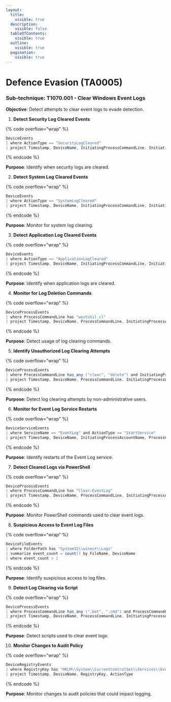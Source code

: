 ```yaml
---
layout:
  title:
    visible: true
  description:
    visible: false
  tableOfContents:
    visible: true
  outline:
    visible: true
  pagination:
    visible: true
---
```


# Defence Evasion (TA0005)

### **Sub-technique: T1070.001 - Clear Windows Event Logs**

**Objective**: Detect attempts to clear event logs to evade detection.&#x20;

1. **Detect Security Log Cleared Events**

{% code overflow="wrap" %}
```cs
DeviceEvents
| where ActionType == "SecurityLogCleared"
| project Timestamp, DeviceName, InitiatingProcessCommandLine, InitiatingProcessAccountName, InitiatingProcessCreationTime, InitiatingProcessFileName, InitiatingProcessParentFileName
```
{% endcode %}

**Purpose**: Identify when security logs are cleared.

2. **Detect System Log Cleared Events**

{% code overflow="wrap" %}
```cs
DeviceEvents
| where ActionType == "SystemLogCleared"
| project Timestamp, DeviceName, InitiatingProcessCommandLine, InitiatingProcessAccountName, InitiatingProcessCreationTime, InitiatingProcessFileName, InitiatingProcessParentFileName
```
{% endcode %}

**Purpose**: Monitor for system log clearing.

3. **Detect Application Log Cleared Events**

{% code overflow="wrap" %}
```cs
DeviceEvents
| where ActionType == "ApplicationLogCleared"
| project Timestamp, DeviceName, InitiatingProcessCommandLine, InitiatingProcessAccountName, InitiatingProcessCreationTime, InitiatingProcessFileName, InitiatingProcessParentFileName
```
{% endcode %}

**Purpose**: Identify when application logs are cleared.

4. **Monitor for Log Deletion Commands**

{% code overflow="wrap" %}
```cs
DeviceProcessEvents
| where ProcessCommandLine has "wevtutil cl"
| project Timestamp, DeviceName, ProcessCommandLine, InitiatingProcessAccountName, InitiatingProcessCommandLine, InitiatingProcessFileName, InitiatingProcessParentFileName
```
{% endcode %}

**Purpose**: Detect usage of log clearing commands.

5. **Identify Unauthorized Log Clearing Attempts**

{% code overflow="wrap" %}
```cs
DeviceProcessEvents
| where ProcessCommandLine has_any ("clear", "delete") and InitiatingProcessAccountName != "Administrator"
| project Timestamp, DeviceName, ProcessCommandLine, InitiatingProcessAccountName, InitiatingProcessCommandLine, InitiatingProcessFileName, InitiatingProcessParentFileName
```
{% endcode %}

**Purpose**: Detect log clearing attempts by non-administrative users.

6. **Monitor for Event Log Service Restarts**

{% code overflow="wrap" %}
```cs
DeviceServiceEvents 
| where ServiceName == "EventLog" and ActionType == "StartService" 
| project Timestamp, DeviceName, InitiatingProcessAccountName, ProcessCommandLine, InitiatingProcessAccountName, InitiatingProcessCommandLine, InitiatingProcessFileName, InitiatingProcessParentFileName
```
{% endcode %}

**Purpose**: Identify restarts of the Event Log service.

7. **Detect Cleared Logs via PowerShell**

{% code overflow="wrap" %}
```cs
DeviceProcessEvents
| where ProcessCommandLine has "Clear-EventLog"
| project Timestamp, DeviceName, ProcessCommandLine, InitiatingProcessAccountName, InitiatingProcessFileName, InitiatingProcessParentFileName, InitiatingProcessFolderPath
```
{% endcode %}

**Purpose**: Monitor PowerShell commands used to clear event logs.

8. **Suspicious Access to Event Log Files**

{% code overflow="wrap" %}
```cs
DeviceFileEvents
| where FolderPath has "System32\\winevt\\Logs"
| summarize event_count = count() by FileName, DeviceName
| where event_count > 1
```
{% endcode %}

**Purpose**: Identify suspicious access to log files.

9. **Detect Log Clearing via Script**

{% code overflow="wrap" %}
```cs
DeviceProcessEvents
| where ProcessCommandLine has_any (".bat", ".cmd") and ProcessCommandLine has "wevtutil"
| project Timestamp, DeviceName, ProcessCommandLine, InitiatingProcessAccountName, InitiatingProcessCommandLine, InitiatingProcessFileName, InitiatingProcessParentFileName
```
{% endcode %}

**Purpose**: Detect scripts used to clear event logs.

10. **Monitor Changes to Audit Policy**

{% code overflow="wrap" %}
```cs
DeviceRegistryEvents
| where RegistryKey has "HKLM\\System\\CurrentControlSet\\Services\\EventLog\\Security"
| project Timestamp, DeviceName, RegistryKey, ActionType
```
{% endcode %}

**Purpose**: Monitor changes to audit policies that could impact logging.
